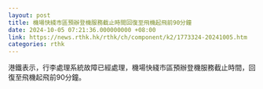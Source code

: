 ```yaml
---
layout: post
title: 機場快綫市區預辦登機服務截止時間回復至飛機起飛前90分鐘
date: 2024-10-05 07:21:36.000000000 +08:00
link: https://news.rthk.hk/rthk/ch/component/k2/1773324-20241005.htm
categories: rthk
---
```


港鐵表示，行李處理系統故障已經處理，機場快綫市區預辦登機服務截止時間，回復至飛機起飛前90分鐘。
